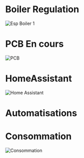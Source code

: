 # Boiler Regulation
![‎Esp Boiler ‎1](https://github.com/UltraFlashers/Boiler_Regulation_PV-Heater_Esphome/assets/139003033/a1a48918-47b5-4895-9dd0-8849d2cd91cc)

# PCB En cours
![PCB](https://github.com/UltraFlashers/Boiler_Regulation_PV-Heater_Esphome/assets/139003033/cd395570-fa10-4fb7-bd1b-38bc11dfbc49)
# HomeAssistant
![Home Assistant](https://github.com/UltraFlashers/Boiler_Regulation_PV-Heater_Esphome/assets/139003033/25fc2ad4-d40c-49b6-9de0-cb4dd5898dea)
# Automatisations

# Consommation
![Consommation](https://github.com/UltraFlashers/Boiler_Regulation_PV-Heater_Esphome/assets/139003033/0f57778e-e488-4fa1-9aae-579bf16b3310)






